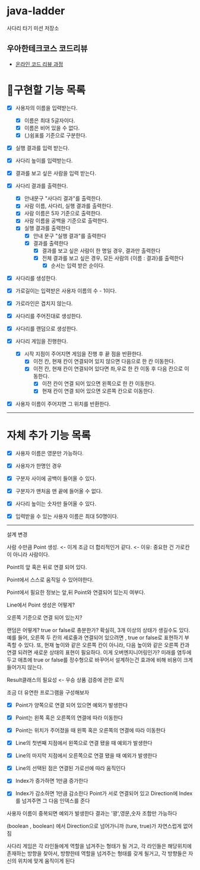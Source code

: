 # java-ladder

사다리 타기 미션 저장소

## 우아한테크코스 코드리뷰

- [온라인 코드 리뷰 과정](https://github.com/woowacourse/woowacourse-docs/blob/master/maincourse/README.md)

# 📝구현할 기능 목록



- [x]  사용자의 이름을 입력받는다.
   - [x]  이름은 최대 5글자이다.
   - [x] 이름은 비어 있을 수 없다.
   - [x]  (,)쉼표를 기준으로 구분한다.
- [x] 실행 결과를 입력 받는다.
- [x] 사다리 높이를 입력받는다.
- [x] 결과를 보고 싶은 사람을 입력 받는다.

- [x] 사다리 결과를 출력한다.
   - [x]  안내문구 "사다리 결과"를 출력한다.
   - [x]  사람 이름, 사다리, 실행 결과를 출력한다.
     - [x]  사람 이름은 5자 기준으로 출력한다.
     - [x]  사람 이름을 공백을 기준으로 출력한다.
  - [x] 실행 결과를 출력한다
    - [x] 안내 문구 "실행 결과"를 출력한다
    - [x] 결과를 출력한다
      - [x] 결과를 보고 싶은 사람이 한 명일 경우, 결과만 출력한다
      - [x] 전체 결과를 보고 싶은 경우, 모든 사람의 {이름 : 결과}를 출력한다
        - [x] 순서는 입력 받은 순이다.

- [x]  사다리를 생성한다.
  - [x] 가로길이는 입력받은 사용자 이름의 수 - 1이다.
  - [x] 가로라인은 겹치지 않는다.
  - [x] 사다리를 주어진대로 생성한다.
  - [x] 사다리를 랜덤으로 생성한다.

- [x] 사다리 게임을 진행한다. 
  - [x] 시작 지점이 주어지면 게임을 진행 후 끝 점을 반환한다.
     - [x] 이전 칸, 현재 칸이 연결되어 있지 않으면 다음으로 한 칸 이동한다.
     - [x] 이전 칸, 현재 칸이 연결되어 있다면 좌,우로 한 칸 이동 후 다음 칸으로 이동한다.
       - [x] 이전 칸이 연결 되어 있으면 왼쪽으로 한 칸 이동한다.
       - [x] 현재 칸이 연결 되어 있으면 오른쪽 칸으로 이동한다.

- [x] 사용자 이름이 주어지면 그 위치를 반환한다.

---
# 자체 추가 기능 목록

- [x]  사용자 이름은 영문만 가능하다.
- [x]  사용자가 한명인 경우
- [x]  구분자 사이에 공백이 들어올 수 있다.
- [x]  구분자가 맨처음 맨 끝에 들어올 수 없다.
- [x]  사다리 높이는 숫자만 들어올 수 있다.
- [x]  입력받을 수 있는 사용자 이름은 최대 50명이다.



---

설계 변경

사람 수만큼 Point 생성. <- 이게 조금 더 합리적인거 같다. <- 이유: 중요한 건 가로칸이 아니라 사람이다.

Point의 앞 혹은 뒤로 연결 되어 있다.

Point에서 스스로 움직일 수 있어야한다.

Point에서 필요한 정보는 앞,뒤 Point와 연결되어 있는지 여부다.


Line에서 Point 생성은 어떻게?

오른쪽 기준으로 연결 되어 있는지?

랜덤은 어떻게? true or false로 충분한가? 확실히, 3개 이상의 상태가 생길수도 있다. 
예를 들어, 오른쪽 두 칸의 세로줄과 연결되어 있으려면 , true or false로 표현하기 부족할 수 있다.
또, 현재 높이와 같은 오른쪽 칸이 아니라, 다음 높이와 같은 오른쪽 칸과 연결 되려면 새로운 상태의 표현이 필요하다.
이게 오버엔지니어링인가? 미래를 염두에 두고 애초에 true or false를 정수형으로 바꾸어서 설계하는건 효과에 비해 비용이 크게 들어가지 않는다.

Result클래스의 필요성 <- 우승 상품 검증에 관한 로직

조금 더 유연한 프로그램을 구성해보자

-[x] Point가 양쪽으로 연결 되어 있으면 예외가 발생한다
-[x] Point는 왼쪽 혹은 오른쪽의 연결에 따라 이동한다
-[x] Point는 위치가 주어졌을 때 왼쪽 혹은 오른쪽의 연결에 따라 이동한다
-[x] Line의 첫번째 지점에서 왼쪽으로 연결 됐을 때 예외가 발생한다
-[x] Line의 마지막 지점에서 오른쪽으로 연결 됐을 때 예외가 발생한다
-[x] Line의 선택된 점은 연결된 가로선에 따라 움직인다
-[x] Index가 증가하면 1만큼 증가한다
- [x] Index가 감소하면 1만큼 감소한다
Point가 서로 연결되어 있고
Direction에 Index를 넘겨주면 그 다음 인덱스를 준다


사용자 이름이 중복되면 예외가 발생한다
결과는 '꽝',영문,숫자 조합만 가능하다



(boolean , boolean) 에서 Direction으로 넘어가니까 (ture, true)가 자연스럽게 없어짐

사다리 게임은 각 라인들에게 역할을 넘겨주는 형태가 될 거고, 
각 라인들은 해당위치에 존재하는 방향을 찾아서,
방향한테 역할을 넘겨주는 형태를 갖게 될거고, 
각 방향들은 자신의 위치에 맞게 움직이게 된다
